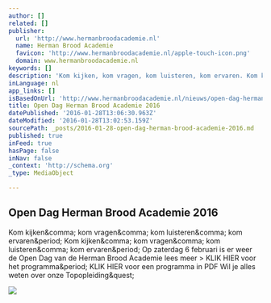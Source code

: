 ```yaml
---
author: []
related: []
publisher:
  url: 'http://www.hermanbroodacademie.nl'
  name: Herman Brood Academie
  favicon: 'http://www.hermanbroodacademie.nl/apple-touch-icon.png'
  domain: www.hermanbroodacademie.nl
keywords: []
description: 'Kom kijken, kom vragen, kom luisteren, kom ervaren. Kom kijken, kom vragen, kom luisteren, kom ervaren. Op zaterdag 6 februari is er weer de Open Dag van de Herman Brood Academie lees meer > KLIK HIER voor het programma. KLIK HIER voor een programma in PDF Wil je alles weten over onze Topopleiding?'
inLanguage: nl
app_links: []
isBasedOnUrl: 'http://www.hermanbroodacademie.nl/nieuws/open-dag-herman-brood-academie-2016/707#nieuwsItem707'
title: Open Dag Herman Brood Academie 2016
datePublished: '2016-01-28T13:06:30.963Z'
dateModified: '2016-01-28T13:02:53.159Z'
sourcePath: _posts/2016-01-28-open-dag-herman-brood-academie-2016.md
published: true
inFeed: true
hasPage: false
inNav: false
_context: 'http://schema.org'
_type: MediaObject

---
```

<article style=""><h1>Open Dag Herman Brood Academie 2016</h1><p>Kom kijken&amp;comma; kom vragen&amp;comma; kom luisteren&amp;comma; kom ervaren&amp;period; Kom kijken&amp;comma; kom vragen&amp;comma; kom luisteren&amp;comma; kom ervaren&amp;period; Op zaterdag 6 februari is er weer de Open Dag van de Herman Brood Academie lees meer &gt; KLIK HIER voor het programma&amp;period; KLIK HIER voor een programma in PDF Wil je alles weten over onze Topopleiding&amp;quest;</p><img src="http://www.hermanbroodacademie.nl/userfiles/nieuwsplaatjes/20152016/broodboxlogoschets01.jpg" /></article>